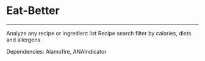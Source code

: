 # Eat-Better
---------------
Analyze any recipe or ingredient list
Recipe search filter by calories, diets and allergens

Dependencies: Alamofire, ANAIndicator
